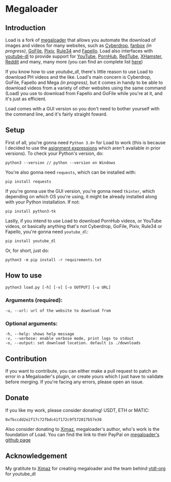 # Megaloader

## Introduction
Load is a fork of [megaloader](https://github.com/Ximaz/megaloader) that
allows you automate the download of images and videos for many websites, such as [Cyberdrop](http://www.cyberdrop.me/), [fanbox](https://www.fanbox.cc) *(in progress)*, [GoFile](http://www.gofile.io/), [Pixiv](http://www.pixiv.net/), [Rule34](http://www.rule34.xxx/) and [Fapello](http://www.fapello.com/). Load also interfaces with [youtube-dl](https://github.com/ytdl-org/youtube-dl) to provide support for [YouTube](https://youtube.com/), [PornHub](https://pornhub.com), [RedTube](https://www.redtube.com/), [XHamster](https://xhamster.com/), [Reddit](https://reddit.com) and many, many more (you can find an complete list [here](https://github.com/ummeuropa/load/blob/main/ydl.txt))

If you know how to use *youtube_dl*, there's little reason to use Load to download PH videos and the like. Load's main concern is Cyberdrop, GoFile, Fapello and Mega *(in progress)*, but it comes in handy to be able to download videos from a variety of other websites using the same command (Load) you use to download from Fapello and GoFile while you're at it, and it's just as efficient.

Load comes with a GUI version so you don't need to bother yourself with the command line, and it's fairly straight foward.

## Setup

First of all, you're gonna need `Python 3.8+` for Load to work (this is because I decided to use the [asignment expressions](https://docs.python.org/3/reference/expressions.html#assignment-expressions) which aren't available in prior versions). To check your Python's version, do:
```
python3 --version // python --version on Windows
```

You're also gonna need `requests`, which can be installed with:
```
pip install requests
```
If you're gonna use the GUI version, you're gonna need `tkinter`, which depending on which OS you're using, it might be already installed along with your Python installation. If not:
```
pip install python3-tk
```
Lastly, if you intend to use Load to download PornHub videos, or YouTube videos, or basically anything that's not Cyberdrop, GoFile, Pixiv, Rule34 or Fapello, you're gonna need `youtube_dl`:
```
pip install youtube_dl
```
Or, for short, just do:
```
python3 -m pip install -r requirements.txt
```
## How to use

```
python3 load.py [-h] [-v] [-o OUTPUT] [-u URL]
```
### Arguments (required):
```
-u, --url: url of the website to download from
```

### Optional arguments:
```
-h, --help: shows help message
-v, --verbose: enable verbose mode, print logs to stdout
-o, --output: set download location. default is ./downloads
```

## Contribution
If you want to contribute, you can either make a pull request to patch an error in a Megaloader's plugin, or create yours which I just have to validate before merging. If you're facing any errors, please open an issue.

## Donate
If you like my work, please consider donating! USDT, ETH or MATIC:
```
0xfbccdd2e2f17c72fbdc41f172c9f572017b57e30
```

Also consider donating to [Ximaz](https://github.com/Ximaz), megaloader's author, who's work is the foundation of Load. You can find the link to their PayPal on [megaloader's github page]((https://github.com/Ximaz/megaloader))

## Acknowledgement
My gratitute to [Ximaz](https://github.com/Ximaz) for creating megaloader and the team behind [ytdl-org](https://github.com/ytdl-org) for youtube_dl